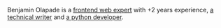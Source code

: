 Benjamin Olapade is a [frontend web expert](http://benjaminolapade.netlify.app) with +2 years experience, [a technical writer](https://hashnode.com/@Oracle) and [a python developer](#).


